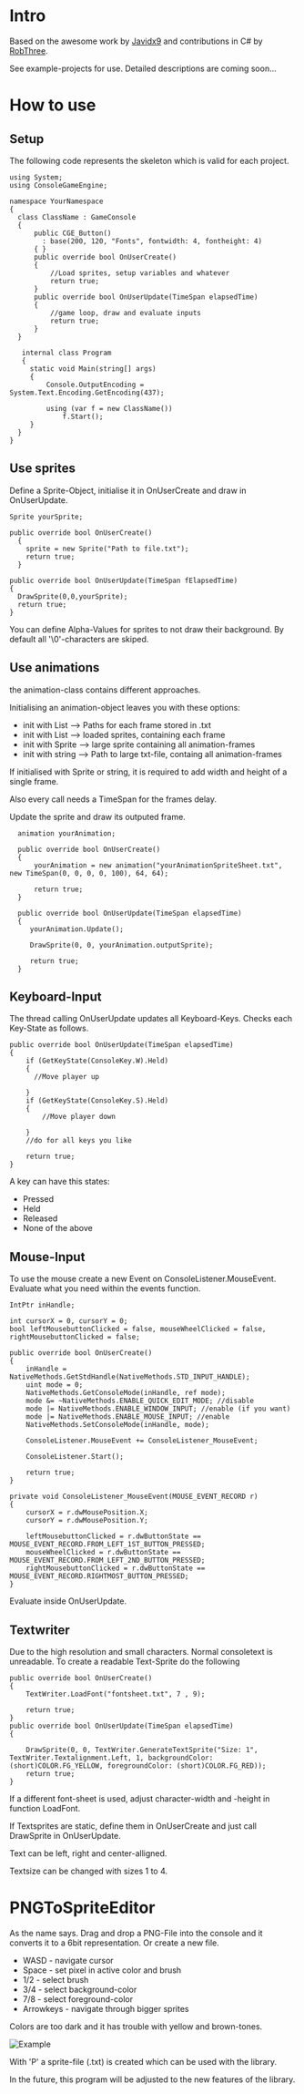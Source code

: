 # Intro
Based on the awesome work by [Javidx9](https://github.com/OneLoneCoder) and contributions in C# by [RobThree](https://gist.github.com/RobThree).

See example-projects for use. Detailed descriptions are coming soon...


# How to use

## Setup

The following code represents the skeleton which is valid for each project.

```
using System;
using ConsoleGameEngine;

namespace YourNamespace
{
  class ClassName : GameConsole
  {
      public CGE_Button()
        : base(200, 120, "Fonts", fontwidth: 4, fontheight: 4)
      { }
      public override bool OnUserCreate()
      {
          //Load sprites, setup variables and whatever
          return true;
      }
      public override bool OnUserUpdate(TimeSpan elapsedTime)
      {
          //game loop, draw and evaluate inputs
          return true;
      }
  }
  
   internal class Program
   {
     static void Main(string[] args)
     {
         Console.OutputEncoding = System.Text.Encoding.GetEncoding(437);
    
         using (var f = new ClassName())
             f.Start();
     }
  }
}
```

## Use sprites

Define a Sprite-Object, initialise it in OnUserCreate and draw in OnUserUpdate.

```
Sprite yourSprite;

public override bool OnUserCreate()
  {
    sprite = new Sprite("Path to file.txt");
    return true;
  }

public override bool OnUserUpdate(TimeSpan fElapsedTime)
{
  DrawSprite(0,0,yourSprite);
  return true;
}
```
You can define Alpha-Values for sprites to not draw their background. By default all '\0'-characters are skiped.

## Use animations

the animation-class contains different approaches.

Initialising an animation-object leaves you with these options:
- init with List<string> --> Paths for each frame stored in .txt
- init with List<Sprite> --> loaded sprites, containing each frame
- init with Sprite --> large sprite containing all animation-frames
- init with string --> Path to large txt-file, containg all animation-frames

If initialised with Sprite or string, it is required to add width and height of a single frame.

Also every call needs a TimeSpan for the frames delay.

Update the sprite and draw its outputed frame.

```
  animation yourAnimation;

  public override bool OnUserCreate()
  {
      yourAnimation = new animation("yourAnimationSpriteSheet.txt", new TimeSpan(0, 0, 0, 0, 100), 64, 64);
  
      return true;
  }

  public override bool OnUserUpdate(TimeSpan elapsedTime)
  {
     yourAnimation.Update();

     DrawSprite(0, 0, yourAnimation.outputSprite);

     return true;
  }
```

## Keyboard-Input
The thread calling OnUserUpdate updates all Keyboard-Keys. Checks each Key-State as follows.

```
public override bool OnUserUpdate(TimeSpan elapsedTime)
{
    if (GetKeyState(ConsoleKey.W).Held)
    {
      //Move player up

    }
    if (GetKeyState(ConsoleKey.S).Held)
    {
        //Move player down

    }
    //do for all keys you like

    return true;
}
```
A key can have this states:
- Pressed
- Held
- Released
- None of the above

## Mouse-Input
To use the mouse create a new Event on ConsoleListener.MouseEvent. Evaluate what you need within the events function.

```
IntPtr inHandle;

int cursorX = 0, cursorY = 0;
bool leftMousebuttonClicked = false, mouseWheelClicked = false, rightMousebuttonClicked = false;

public override bool OnUserCreate()
{
    inHandle = NativeMethods.GetStdHandle(NativeMethods.STD_INPUT_HANDLE);
    uint mode = 0;
    NativeMethods.GetConsoleMode(inHandle, ref mode);
    mode &= ~NativeMethods.ENABLE_QUICK_EDIT_MODE; //disable
    mode |= NativeMethods.ENABLE_WINDOW_INPUT; //enable (if you want)
    mode |= NativeMethods.ENABLE_MOUSE_INPUT; //enable
    NativeMethods.SetConsoleMode(inHandle, mode);

    ConsoleListener.MouseEvent += ConsoleListener_MouseEvent;

    ConsoleListener.Start();

    return true;
}

private void ConsoleListener_MouseEvent(MOUSE_EVENT_RECORD r)
{
    cursorX = r.dwMousePosition.X;
    cursorY = r.dwMousePosition.Y;

    leftMousebuttonClicked = r.dwButtonState == MOUSE_EVENT_RECORD.FROM_LEFT_1ST_BUTTON_PRESSED;
    mouseWheelClicked = r.dwButtonState == MOUSE_EVENT_RECORD.FROM_LEFT_2ND_BUTTON_PRESSED;
    rightMousebuttonClicked = r.dwButtonState == MOUSE_EVENT_RECORD.RIGHTMOST_BUTTON_PRESSED;
}

```
Evaluate inside OnUserUpdate.

## Textwriter

Due to the high resolution and small characters. Normal consoletext is unreadable. To create a readable Text-Sprite do the following

```
public override bool OnUserCreate()
{
    TextWriter.LoadFont("fontsheet.txt", 7 , 9);

    return true;
}
public override bool OnUserUpdate(TimeSpan elapsedTime)
{
   
    DrawSprite(0, 0, TextWriter.GenerateTextSprite("Size: 1", TextWriter.Textalignment.Left, 1, backgroundColor: (short)COLOR.FG_YELLOW, foregroundColor: (short)COLOR.FG_RED));
    return true;
}
```

If a different font-sheet is used, adjust character-width and -height in function LoadFont.

If Textsprites are static, define them in OnUserCreate and just call DrawSprite in OnUserUpdate.

Text can be left, right and center-alligned.

Textsize can be changed with sizes 1 to 4.

# PNGToSpriteEditor

As the name says. Drag and drop a PNG-File into the console and it converts it to a 6bit representation. Or create a new file.


- WASD - navigate cursor
- Space - set pixel in active color and brush
- 1/2 - select brush
- 3/4 - select background-color
- 7/8 - select foreground-color
- Arrowkeys - navigate through bigger sprites


Colors are too dark and it has trouble with yellow and brown-tones.

![Example](/ReadMeRessources/Grafikkonverter.PNG)

With 'P' a sprite-file (.txt) is created which can be used with the library.

In the future, this program will be adjusted to the new features of the library.








